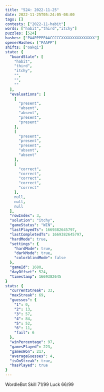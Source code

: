 ```yaml
---
title: "524: 2022-11-25"
date: 2022-11-25T05:24:05-08:00
tags: []
contests: ["2022-11-habit"]
words: ["habit","third","itchy"]
puzzles: [524]
hashes: ["PAAPPPPPAACCCCCXXXXXXXXXXXXXXX"]
openerHashes: ["PAAPP"]
shifts: ["oakqi"]
state: {
  "boardState": [
    "habit",
    "third",
    "itchy",
    "",
    "",
    ""
  ],
  "evaluations": [
    [
      "present",
      "absent",
      "absent",
      "present",
      "present"
    ],
    [
      "present",
      "present",
      "present",
      "absent",
      "absent"
    ],
    [
      "correct",
      "correct",
      "correct",
      "correct",
      "correct"
    ],
    null,
    null,
    null
  ],
  "rowIndex": 3,
  "solution": "itchy",
  "gameStatus": "WIN",
  "lastPlayedTs": 1669382645797,
  "lastCompletedTs": 1669382645797,
  "hardMode": true,
  "settings": {
    "hardMode": true,
    "darkMode": true,
    "colorblindMode": false
  },
  "gameId": 1680,
  "dayOffset": 524,
  "timestamp": 1669382645
}
stats: {
  "currentStreak": 33,
  "maxStreak": 69,
  "guesses": {
    "1": 0,
    "2": 13,
    "3": 57,
    "4": 84,
    "5": 52,
    "6": 11,
    "fail": 6
  },
  "winPercentage": 97,
  "gamesPlayed": 223,
  "gamesWon": 217,
  "averageGuesses": 4,
  "isOnStreak": true,
  "hasPlayed": true
}
---
```

<!-- more -->
WordleBot
Skill 71/99
Luck 66/99
